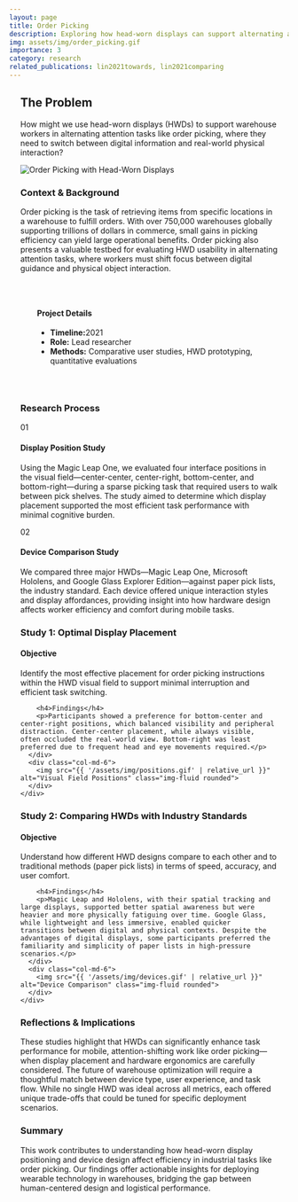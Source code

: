 ```yaml
---
layout: page
title: Order Picking
description: Exploring how head-worn displays can support alternating attention tasks like warehouse order picking.
img: assets/img/order_picking.gif
importance: 3
category: research
related_publications: lin2021towards, lin2021comparing
---
```


<div class="case-study">

  <!-- Hero Section -->
  <section class="hero-section">
    <div class="hero-content">
      <h2>The Problem</h2>
      <p>How might we use head-worn displays (HWDs) to support warehouse workers in alternating attention tasks like order picking, where they need to switch between digital information and real-world physical interaction?</p>
    </div>
    <div class="hero-image">
      <img src="{{ '/assets/img/order_picking.gif' | relative_url }}" alt="Order Picking with Head-Worn Displays" class="hero-image">
    </div>
  </section>

  <!-- Context Section -->
  <section class="context-section">
    <div class="row">
      <div class="col-md-8">
        <h3>Context & Background</h3>
        <p>Order picking is the task of retrieving items from specific locations in a warehouse to fulfill orders. With over 750,000 warehouses globally supporting trillions of dollars in commerce, small gains in picking efficiency can yield large operational benefits. Order picking also presents a valuable testbed for evaluating HWD usability in alternating attention tasks, where workers must shift focus between digital guidance and physical object interaction.</p>
      </div>
      <div class="col-md-4">
        <div class="project-details">
          <h4>Project Details</h4>
          <ul class="project-info">
            <li><strong>Timeline:</strong>2021 </li>
            <li><strong>Role:</strong> Lead researcher </li>
            <li><strong>Methods:</strong> Comparative user studies, HWD prototyping, quantitative evaluations</li>
          </ul>
        </div>
      </div>
    </div>
  </section>

  <!-- Process Overview -->
  <section class="process-section">
    <h3>Research Process</h3>
    <div class="process-timeline">
      <div class="process-step">
        <div class="step-number">01</div>
        <div class="step-content">
          <h4>Display Position Study</h4>
          <p>Using the Magic Leap One, we evaluated four interface positions in the visual field—center-center, center-right, bottom-center, and bottom-right—during a sparse picking task that required users to walk between pick shelves. The study aimed to determine which display placement supported the most efficient task performance with minimal cognitive burden.</p>
        </div>
      </div>
      <div class="process-step">
        <div class="step-number">02</div>
        <div class="step-content">
          <h4>Device Comparison Study</h4>
          <p>We compared three major HWDs—Magic Leap One, Microsoft Hololens, and Google Glass Explorer Edition—against paper pick lists, the industry standard. Each device offered unique interaction styles and display affordances, providing insight into how hardware design affects worker efficiency and comfort during mobile tasks.</p>
        </div>
      </div>
    </div>
  </section>

  <!-- Study 1: Display Placement -->
  <section class="study-section">
    <h3>Study 1: Optimal Display Placement</h3>
    <div class="row">
      <div class="col-md-6">
        <h4>Objective</h4>
        <p>Identify the most effective placement for order picking instructions within the HWD visual field to support minimal interruption and efficient task switching.</p>

        <h4>Findings</h4>
        <p>Participants showed a preference for bottom-center and center-right positions, which balanced visibility and peripheral distraction. Center-center placement, while always visible, often occluded the real-world view. Bottom-right was least preferred due to frequent head and eye movements required.</p>
      </div>
      <div class="col-md-6">
        <img src="{{ '/assets/img/positions.gif' | relative_url }}" alt="Visual Field Positions" class="img-fluid rounded">
      </div>  
    </div>
  </section>

  <!-- Study 2: Device Comparison -->
  <section class="study-section">
    <h3>Study 2: Comparing HWDs with Industry Standards</h3>
    <div class="row">
      <div class="col-md-6">
        <h4>Objective</h4>
        <p>Understand how different HWD designs compare to each other and to traditional methods (paper pick lists) in terms of speed, accuracy, and user comfort.</p>

        <h4>Findings</h4>
        <p>Magic Leap and Hololens, with their spatial tracking and large displays, supported better spatial awareness but were heavier and more physically fatiguing over time. Google Glass, while lightweight and less immersive, enabled quicker transitions between digital and physical contexts. Despite the advantages of digital displays, some participants preferred the familiarity and simplicity of paper lists in high-pressure scenarios.</p>
      </div>
      <div class="col-md-6">
        <img src="{{ '/assets/img/devices.gif' | relative_url }}" alt="Device Comparison" class="img-fluid rounded">
      </div>  
    </div>
  </section>

  <!-- Design Implications -->
  <section class="next-steps-section">
    <h3>Reflections & Implications</h3>
    <p>These studies highlight that HWDs can significantly enhance task performance for mobile, attention-shifting work like order picking—when display placement and hardware ergonomics are carefully considered. The future of warehouse optimization will require a thoughtful match between device type, user experience, and task flow. While no single HWD was ideal across all metrics, each offered unique trade-offs that could be tuned for specific deployment scenarios.</p>
  </section>

  <!-- Impact -->
  <section class="impact-section">
    <h3>Summary</h3>
    <div class="row">
        <p>This work contributes to understanding how head-worn display positioning and device design affect efficiency in industrial tasks like order picking. Our findings offer actionable insights for deploying wearable technology in warehouses, bridging the gap between human-centered design and logistical performance.</p>
    </div>
  </section>

</div>
<style>
.case-study {
  max-width: 1200px;
  margin: 0 auto;
  padding: 0 20px;
}

.case-study section {
  margin-bottom: 60px;
  padding-bottom: 40px;
  border-bottom: 1px solid var(--global-divider-color);
}

.case-study section:last-child {
  border-bottom: none;
}

.hero-section {
  display: flex;
  align-items: flex-start;
  gap: 40px;
  margin-bottom: 80px;
}

.hero-content h2 {
  font-size: 2.5rem;
  color: var(--global-text-color);
  margin-bottom: 20px;
}

.hero-content p {
  font-size: 1.2rem;
  line-height: 1.6;
  color: var(--global-text-color);
  opacity: 0.8;
}

.hero-image img {
  max-width: 600px;
  width: 100%;
  height: auto;
  display: block;
  margin: 0 auto;
}
.project-details {
  background: var(--global-card-bg-color);
  padding: 30px;
  border-radius: 8px;
  border-left: 4px solid var(--global-theme-color);
  border: 1px solid var(--global-divider-color);
}

.project-info {
  list-style: none;
  padding: 0;
  margin: 0;
}

.project-info li {
  margin-bottom: 10px;
  padding-bottom: 10px;
  border-bottom: 1px solid var(--global-divider-color);
}

.project-info li:last-child {
  border-bottom: none;
}

.process-timeline {
  display: flex;
  flex-direction: column;
  gap: 40px;
}

.process-step {
  display: flex;
  align-items: flex-start;
  gap: 30px;
}

.step-number {
  background: var(--global-theme-color);
  color: var(--global-bg-color);
  width: 60px;
  height: 60px;
  border-radius: 50%;
  display: flex;
  align-items: center;
  justify-content: center;
  font-weight: bold;
  font-size: 1.2rem;
  flex-shrink: 0;
}

.step-content h4 {
  margin-bottom: 10px;
  color: var(--global-text-color);
}

.study-section {
  background: var(--global-card-bg-color);
  padding: 40px;
  border-radius: 8px;
  margin-bottom: 40px;
  border: 1px solid var(--global-divider-color);
}

.study-section h4 {
  color: var(--global-text-color);
  margin-bottom: 20px;
}

.solution-features {
  margin-top: 40px;
}

.feature {
  text-align: center;
  padding: 20px;
}

.feature h4 {
  margin: 20px 0 10px 0;
  color: var(--global-text-color);
}

.metrics {
  background: var(--global-card-bg-color);
  padding: 30px;
  border-radius: 8px;
  border-left: 4px solid var(--global-theme-color);
  border: 1px solid var(--global-divider-color);
}

.metrics ul {
  list-style: none;
  padding: 0;
  margin: 0;
}

.metrics li {
  margin-bottom: 10px;
  padding-bottom: 10px;
  border-bottom: 1px solid var(--global-divider-color);
}

.metrics li:last-child {
  border-bottom: none;
}

.impact-section {
  background: linear-gradient(135deg, var(--global-theme-color) 0%, rgba(var(--global-theme-color-rgb), 0.8) 100%);
  color: var(--global-bg-color);
  padding: 60px 40px;
  border-radius: 8px;
  margin: 60px 0;
  border: 1px solid var(--global-divider-color);
}

.next-steps-section {
  text-align: center;
  padding: 40px;
  background: var(--global-card-bg-color);
  border-radius: 8px;
  border: 1px solid var(--global-divider-color);
}

@media (max-width: 768px) {
  .hero-section {
    flex-direction: column;
    text-align: center;
  }
  
  .hero-content h2 {
    font-size: 2rem;
  }
  
  .process-step {
    flex-direction: column;
    text-align: center;
  }
  
  .step-number {
    margin: 0 auto;
  }
}
</style>